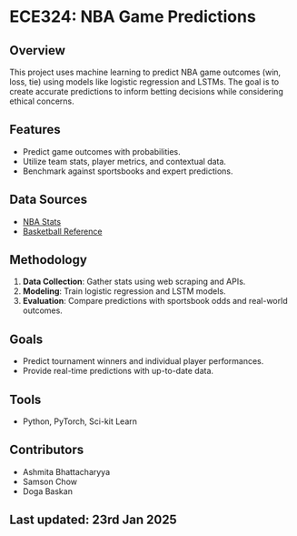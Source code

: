 # ECE324: NBA Game Predictions

## Overview

This project uses machine learning to predict NBA game outcomes (win, loss, tie) using models like logistic regression and LSTMs. The goal is to create accurate predictions to inform betting decisions while considering ethical concerns.

## Features

- Predict game outcomes with probabilities.
- Utilize team stats, player metrics, and contextual data.
- Benchmark against sportsbooks and expert predictions.

## Data Sources

- [NBA Stats](https://www.nba.com/stats)
- [Basketball Reference](https://www.basketball-reference.com)

## Methodology

1. **Data Collection**: Gather stats using web scraping and APIs.
2. **Modeling**: Train logistic regression and LSTM models.
3. **Evaluation**: Compare predictions with sportsbook odds and real-world outcomes.

## Goals

- Predict tournament winners and individual player performances.
- Provide real-time predictions with up-to-date data.

## Tools

- Python, PyTorch, Sci-kit Learn

## Contributors

- Ashmita Bhattacharyya  
- Samson Chow  
- Doga Baskan


## Last updated: 23rd Jan 2025
